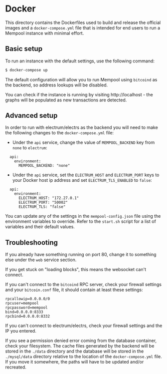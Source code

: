 # Docker

This directory contains the Dockerfiles used to build and release the official images and a `docker-compose.yml` file that is intended for end users to run a Mempool instance with minimal effort.

## Basic setup

To run an instance with the default settings, use the following command:

```bash
$ docker-compose up
```

The default configuration will allow you to run Mempool using `bitcoind` as the backend, so address lookups will be disabled.

You can check if the instance is running by visiting http://localhost - the graphs will be populated as new transactions are detected.

## Advanced setup

In order to run with electrum/electrs as the backend you will need to make the following changes to the `docker-compose.yml` file:

- Under the `api` service, change the value of `MEMPOOL_BACKEND` key from `none` to `electrum`:

```
  api:
    environment:
      MEMPOOL_BACKEND: "none"
```

- Under the `api` service, set the `ELECTRUM_HOST` and `ELECTRUM_PORT` keys to your Docker host ip address and set `ELECTRUM_TLS_ENABLED` to `false`:

```
  api:
    environment:
      ELECTRUM_HOST: "172.27.0.1"
      ELECTRUM_PORT: "50002"
      ELECTRUM_TLS: "false"
``` 

You can update any of the settings in the `mempool-config.json` file using the environment variables to override. Refer to the `start.sh` script for a list of variables and their default values.

## Troubleshooting

If you already have something running on port 80, change it to something else under the `web` service section. 

If you get stuck on "loading blocks", this means the websocket can't connect.

If you can't connect to the `bitcoind` RPC server, check your firewall settings and your `bitcoin.conf` file, it should contain at least these settings:

```
rpcallowip=0.0.0.0/0
rpcuser=mempool
rpcpassword=mempool
bind=0.0.0.0:8333
rpcbind=0.0.0.0:8332
```

If you can't connect to electrum/electrs, check your firewall settings and the IP you entered.

If you see a permission denied error coming from the database container, check your filesystem. The cache files generated by the backend will be stored in the `./data` directory and the database will be stored in the `./mysql/data` directory relative to the location of the `docker-compose.yml` file. If you move it somewhere, the paths will have to be updated and/or recreated.
